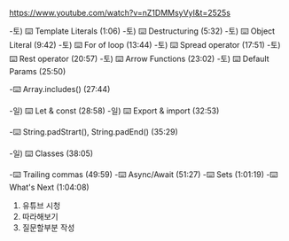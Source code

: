 https://www.youtube.com/watch?v=nZ1DMMsyVyI&t=2525s

-토) ⌨️ Template Literals (1:06)
-토) ⌨️ Destructuring (5:32)
-토) ⌨️ Object Literal (9:42)
-토) ⌨️ For of loop (13:44)
-토) ⌨️ Spread operator (17:51) 
-토) ⌨️ Rest operator (20:57)
-토) ⌨️ Arrow Functions (23:02)
-토) ⌨️ Default Params (25:50)

-⌨️ Array.includes() (27:44)

-일) ⌨️ Let & const (28:58)
-일) ⌨️ Export & import (32:53)

-⌨️ String.padStrart(), String.padEnd() (35:29)

-일) ⌨️ Classes (38:05)

-⌨️ Trailing commas (49:59)
-⌨️ Async/Await (51:27)
-⌨️ Sets (1:01:19)
-⌨️ What's Next (1:04:08)


1. 유튜브 시청
2. 따라해보기
3. 질문할부분 작성